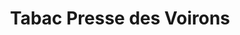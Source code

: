 ---
title: "Tabac Presse des Voirons"
url: /ville-la-grand/tabac-presse-des-voirons/
shop: marchand de journaux
---